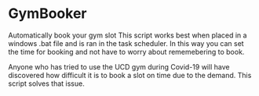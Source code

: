# GymBooker
Automatically book your gym slot 
This script works best when placed in a windows .bat file and is ran in the task scheduler. 
In this way you can set the time for booking and not have to worry about rememebering to book.

Anyone who has tried to use the UCD gym during Covid-19 will have discovered how difficult it is to book a slot on time due to the demand.
This script solves that issue.
